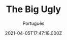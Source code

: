 ---
id: '70b480ad-a4e0-4937-bc51-3151d40f2627'
type: 'movie' # Filme, Série, Anime
title: "The Big Ugly"
synopsis: ["As relações anglo-americanas pioram quando os chefes das quadrilhas de Londres investem em um acordo de petróleo na Virgínia, na esperança de lavar dinheiro sujo.",
]
originalTitle: "The Big Ugly"
date: '2021-04-05T17:47:18.000Z'
update: '2021-04-05T17:47:18.000Z'
releaseDate: '2020-07-24T03:00:00.000Z'
imdb:
  rating: '4.9' # 8.5
  id: '' # tt0470752
duration: '1h 46 Min'
trailer:
  urls: [
    'qgX3_HMLxMo',
  ]
tags: ['1080p']
genre: ['Drama'] #
quality: 'WEB-DL' # BluRay, WEB-DL, HDTV, WEB-DL4K, WEB-DLe
format: 'Mkv' # MKV, MP4, TS
audio: 'Inglês' # Dublado, Legendado, Dual Audio, Dub & Leg
subtitle: 'Português' # Português, inglês,
size: '2.37 GB' # 4.8 GB
audioQuality: 10
videoQuality: 10
directors: []
#  - name: 'Lana Wachowski'
#    image: ''
#  - name: 'Lilly Wachowski'
#    image: ''
cast: []
#  - name: 'Keanu Reeves'
#    image: ''
#    characterName: 'Neo'
writers: []
#  - name: ''
#    image: ''
maturityRating:
  age: '' # L , 10, 12, 14, 16, 18
  topics: [''] # Violence, Illegal drugs, Inappropriate Language, Legal Drugs, Sexual Content, Extreme Violence
###########################################
download:
  
  - url: 'magnet:?xt=urn:btih:316B58F454F5D216DE3EC931741F12E5EC57042D&dn=The.Big.Ugly.2020.1080p.WEBRip.Legendado.mkv&tr=udp%3a%2f%2ftracker.openbittorrent.com%3a1337%2fannounce&tr=udp%3a%2f%2ftracker.opentrackr.org%3a1337%2fannounce'
    resolution: '1080p' # 720p, 1080p, 4K,
    audio: 'Legendado' # Dublado, Legendado, Dual Audio
    size: '' # 4.8 GB
    quality: '' # BluRay, WEB-DL
    format: '' # MKV
images:
  cover: '/assets/movies/the-big-ugly.jpg'
  background: '/assets/movies/'
---